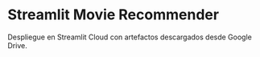 # Streamlit Movie Recommender

Despliegue en Streamlit Cloud con artefactos descargados desde Google Drive.